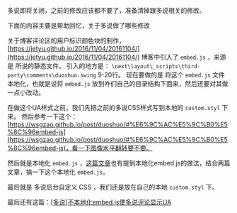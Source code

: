 多说即将关闭，之前的修改应该都不要了，准备清掉跟多说相关的修改。


下面的内容主要是帮助回忆，关于多说做了哪些修改


关于博客评论区的用户标识颜色块的制作，[https://jetyu.github.io/2016/11/04/20161104/](https://jetyu.github.io/2016/11/04/20161104/)
博客中引入了 `embed.js` ，来源是 所说的静态文件。
引入的地方是： `\next\layout\_scripts\third-party\comments\duoshuo.swing` 9-20行。
现在要做的是 将这个 `embed.js` 文件本地化，也就是说将 `embed.js` 放到咋们自己的目录结构下面来，然后还要对其做一点小改动。

在做这个UA样式之前，我们先把之前的多说CSS样式写到本地的 `custom.styl` 下来。
然后参考一下这个：[https://wsgzao.github.io/post/duoshuo/#%E6%9C%AC%E5%9C%B0%E5%8C%96embed-js](https://wsgzao.github.io/post/duoshuo/#%E6%9C%AC%E5%9C%B0%E5%8C%96embed-js)，看一下图像水平翻转要不要。

然后就是本地化 `embed.js` ，[这篇文章](https://jetyu.me/2014/04/24/20140424/#comments)也有提到本地化embed.js的做法，结合两篇文章，搞一下这个本地化 `embed.js`。

最后就是 多说后台自定义 CSS ，我们还是放在自己的本地 `custom.styl` 下。

最后还有这篇：[[多说]不本地化embed.js使多说评论显示UA](http://easun.org/blog/archives/make_duoshuo_show_ua.html)